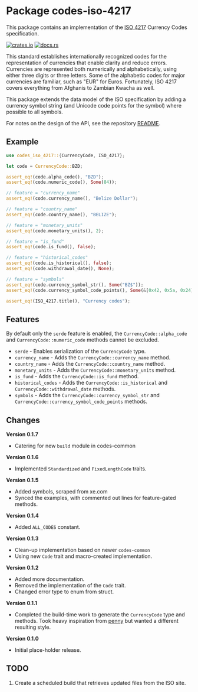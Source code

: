# Package codes-iso-4217

This package contains an implementation of the
[ISO 4217](https://www.iso.org/iso-4217-currency-codes.html)
Currency Codes specification.

[![crates.io](https://img.shields.io/crates/v/codes-iso-4217.svg)](https://crates.io/crates/codes-iso-4217)
[![docs.rs](https://docs.rs/codes-iso-4217/badge.svg)](https://docs.rs/codes-iso-4217)

This standard establishes internationally recognized codes for the
representation of currencies that enable clarity and reduce errors. Currencies
are represented both numerically and alphabetically, using either three digits
or three letters. Some of the alphabetic codes for major currencies are
familiar, such as "EUR" for Euros. Fortunately, ISO 4217 covers everything
from Afghanis to Zambian Kwacha as well.

This package extends the data model of the ISO specification by adding a
currency symbol string (and Unicode code points for the symbol) where possible
to all symbols.

For notes on the design of the API, see the repository 
[README](https://github.com/johnstonskj/rust-codes/blob/main/README.md).

## Example

```rust
use codes_iso_4217::{CurrencyCode, ISO_4217};

let code = CurrencyCode::BZD;

assert_eq!(code.alpha_code(), "BZD");
assert_eq!(code.numeric_code(), Some(84));

// feature = "currency_name"
assert_eq!(code.currency_name(), "Belize Dollar");

// feature = "country_name"
assert_eq!(code.country_name(), "BELIZE");

// feature = "monetary_units"
assert_eq!(code.monetary_units(), 2);

// feature = "is_fund"
assert_eq!(code.is_fund(), false);

// feature = "historical_codes"
assert_eq!(code.is_historical(), false);
assert_eq!(code.withdrawal_date(), None);

// feature = "symbols"
assert_eq!(code.currency_symbol_str(), Some("BZ$"));
assert_eq!(code.currency_symbol_code_points(), Some(&[0x42, 0x5a, 0x24]));

assert_eq!(ISO_4217.title(), "Currency codes");
```

## Features

By default only the `serde` feature is enabled, the `CurrencyCode::alpha_code` and
`CurrencyCode::numeric_code` methods cannot be excluded.

* `serde` - Enables serialization of the `CurrencyCode` type.
* `currency_name` - Adds the `CurrencyCode::currency_name` method.
* `country_name` - Adds the `CurrencyCode::country_name` method.
* `monetary_units` - Adds the `CurrencyCode::monetary_units` method.
* `is_fund` - Adds the `CurrencyCode::is_fund` method.
* `historical_codes` - Adds the `CurrencyCode::is_historical` and `CurrencyCode::withdrawal_date` methods.
* `symbols` - Adds the `CurrencyCode::currency_symbol_str` and `CurrencyCode::currency_symbol_code_points` methods.

## Changes

**Version 0.1.7**

* Catering for new `build` module in codes-common

**Version 0.1.6**

* Implemented `Standardized` and `FixedLengthCode` traits.

**Version 0.1.5**

* Added symbols, scraped from xe.com
* Synced the examples, with commented out lines for feature-gated methods.

**Version 0.1.4**

* Added `ALL_CODES` constant.

**Version 0.1.3**

* Clean-up implementation based on newer `codes-common`
* Using new `Code` trait and macro-created implementation.

**Version 0.1.2**

* Added more documentation.
* Removed the implementation of the `Code` trait.
* Changed error type to enum from struct.

**Version 0.1.1**

* Completed the build-time work to generate the `CurrencyCode` type and
  methods. Took heavy inspiration from
  [penny](https://github.com/bb010g/penny) but wanted a different resulting style.

**Version 0.1.0**

* Initial place-holder release.

## TODO

1. Create a scheduled build that retrieves updated files from the ISO site.
